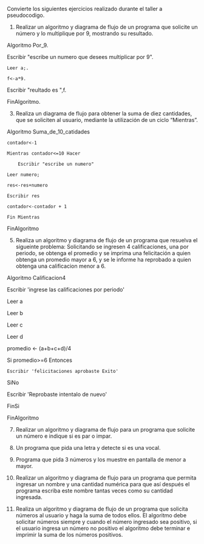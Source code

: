 
Convierte los siguientes ejercicios realizado durante el taller a pseudocodigo.

1. Realizar un algoritmo y diagrama de flujo de un programa que solicite un número y lo multiplique por 9, mostrando su resultado.

Algoritmo Por_9.
	
  Escribir "escribe un numero que desees multiplicar por 9".
	
	Leer a;.
	
	f<-a*9.
	
  Escribir "reultado es ",f.

FinAlgoritmo.


3. Realiza un diagrama de flujo para obtener la suma de diez cantidades, que se soliciten al usuario, mediante la utilización de un ciclo “Mientras”.

Algoritmo Suma_de_10_catidades
	
	contador<-1
	
	Mientras contador<=10 Hacer
		
		Escribir "escribe un numero"
		
    Leer numero;
		
    res<-res+numero
		
    Escribir res
		
    contador<-contador + 1		
		
	Fin Mientras
	
FinAlgoritmo


5. Realiza un algoritmo y diagrama de flujo de un programa que resuelva el sigueinte problema: Solicitando se ingresen 4 calificaciones, una por periodo, se obtenga el promedio y se imprima una felicitación a quien obtenga un promedio mayor a 6, y se le informe ha reprobado a quien obtenga una calificacion menor a 6.

Algoritmo Calificacion4
	
  Escribir 'ingrese las calificaciones por periodo'
	
  Leer a
	
  Leer b
	
  Leer c
	
  Leer d
	
  promedio <- (a+b+c+d)/4
	
  Si promedio>=6 Entonces
		
    Escribir 'felicitaciones aprobaste Exito'
	
  SiNo
	
  Escribir 'Reprobaste intentalo de nuevo'
	
  FinSi

FinAlgoritmo




7. Realizar un algoritmo y diagrama de flujo para un programa que solicite un número e indique si es par o impar.





9. Un programa que pida una letra y detecte si es una vocal.
10. Programa que pida 3 números y los muestre en pantalla de menor a mayor.
11. Realizar un algoritmo y diagrama de flujo para un programa que permita ingresar un nombre y una cantidad numérica para que así después el programa escriba este nombre tantas veces como su cantidad ingresada.
12. Realiza un algoritmo y diagrama de flujo de un programa que solicita números al usuario y haga la suma de todos ellos. El algoritmo debe solicitar números siempre y cuando el número ingresado sea positivo, si el usuario ingresa un número no positivo el algoritmo debe terminar e imprimir la suma de los números positivos.
